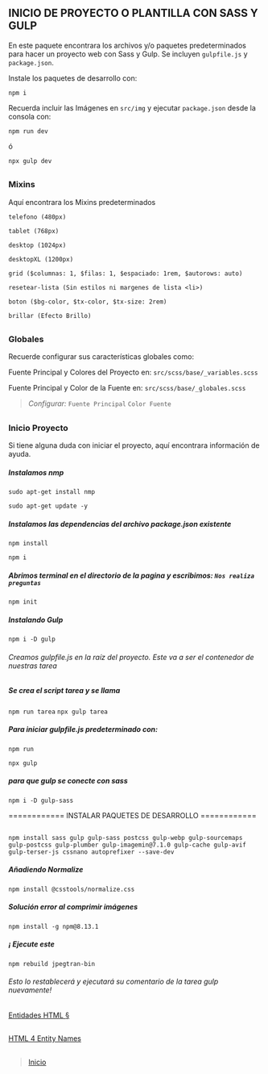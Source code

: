 ## INICIO DE PROYECTO O PLANTILLA CON SASS Y GULP

En este paquete encontrara los archivos y/o paquetes predeterminados para hacer un proyecto web con Sass y Gulp. Se incluyen `gulpfile.js` y `package.json`.

Instale los paquetes de desarrollo con:
```console
npm i
```

Recuerda incluir las Imágenes en `src/img` y ejecutar `package.json` desde la consola con:
```console
npm run dev
```
ó
```console
npx gulp dev
```

##

### Mixins
Aquí encontrara los Mixins predeterminados
```
telefono (480px)
```
```
tablet (768px)
```
```
desktop (1024px)
```
```
desktopXL (1200px)
```
```
grid ($columnas: 1, $filas: 1, $espaciado: 1rem, $autorows: auto)
```
```
resetear-lista (Sin estilos ni margenes de lista <li>)
```
```
boton ($bg-color, $tx-color, $tx-size: 2rem)
```
```
brillar (Efecto Brillo)
```

##

### Globales
Recuerde configurar sus características globales como:

Fuente Principal y Colores del Proyecto en: `src/scss/base/_variables.scss`

Fuente Principal  y Color de la Fuente en: `src/scss/base/_globales.scss`

> *Configurar:*
`Fuente Principal`
`Color Fuente`

##

### Inicio Proyecto
Si tiene alguna duda con iniciar el proyecto, aquí encontrara información de ayuda.

##### Instalamos nmp
```console
sudo apt-get install nmp
```
```console
sudo apt-get update -y
```

##### Instalamos las dependencias del archivo package.json existente
```console
npm install
```
```console
npm i
```

##### Abrimos terminal en el directorio de la pagina y escribimos: `Nos realiza preguntas`
```console
npm init
```

##### Instalando Gulp
```console
npm i -D gulp
```

###### Creamos gulpfile.js en la raíz del proyecto. Este va a ser el contenedor de nuestras tarea

##### Se crea el script tarea y se llama

`npm run tarea`
`npx gulp tarea`


##### Para iniciar gulpfile.js predeterminado con:
```console
npm run
```
```console
npx gulp
```

##### para que gulp se conecte con sass
```console
npm i -D gulp-sass
```


============ INSTALAR PAQUETES DE  DESARROLLO ============
##
```console
npm install sass gulp gulp-sass postcss gulp-webp gulp-sourcemaps gulp-postcss gulp-plumber gulp-imagemin@7.1.0 gulp-cache gulp-avif gulp-terser-js cssnano autoprefixer --save-dev
```


##### Añadiendo Normalize
```console
npm install @csstools/normalize.css
```


##### Solución error al comprimir imágenes
```console
npm install -g npm@8.13.1
```

##### ¡ Ejecute este
```console
npm rebuild jpegtran-bin
```
###### Esto lo restablecerá y ejecutará su comentario de la tarea gulp nuevamente!

##
[Entidades HTML &sect;](https://unicode-table.com/es/html-entities/)
##
[HTML 4 Entity Names](https://www.w3schools.com/charsets/ref_html_entities_4.asp)
##
> [Inicio](#inicio-de-proyecto-o-plantilla-con-sass-y-gulp)